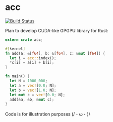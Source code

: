 # acc

[![Build Status](https://travis-ci.org/termoshtt/acc.svg?branch=master)](https://travis-ci.org/termoshtt/acc)

Plan to develop CUDA-like GPGPU library for Rust:

```rust
extern crate acc;

#[kernel]
fn add(a: &[f64], b: &[f64], c: &mut [f64]) {
  let i = acc::index();
  *c[i] = a[i] + b[i];
}

fn main() {
  let N = 1000_000;
  let a = vec![0.0; N];
  let b = vec![1.0; N];
  let mut c = vec![0.0; N];
  add(&a, &b, &mut c);
}
```

Code is for illustration purposes (/・ω・)/
